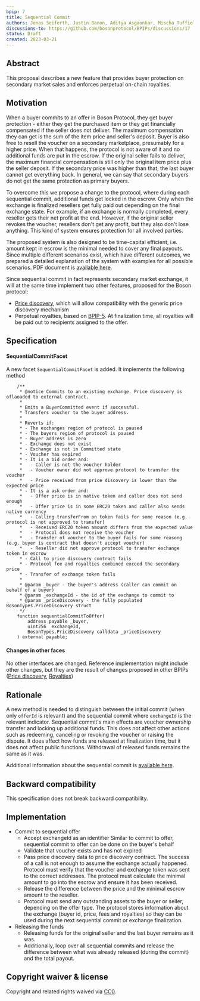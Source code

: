 ```yaml
---
bpip: 7
title: Sequential Commit
authors: Jonas Seiferth, Justin Banon, Aditya Asgaonkar, Mischa Tuffield, Klemen Zajc
discussions-to: https://github.com/bosonprotocol/BPIPs/discussions/17
status: Draft
created: 2023-03-21
---
```


## Abstract
This proposal describes a new feature that provides buyer protection on secondary market sales and enforces perpetual on-chain royalties.

## Motivation
When a buyer commits to an offer in Boson Protocol, they get buyer protection - either they get the purchased item or they get financially compensated if the seller does not deliver. The maximum compensation they can get is the sum of the item price and seller's deposit.
Buyer is also free to resell the voucher on a secondary marketplace, presumably for a higher price. When that happens, the protocol is not aware of it and no additional funds are put in the escrow. If the original seller fails to deliver, the maximum financial compensation is still only the original item price plus the seller deposit. If the secondary price was higher than that, the last buyer cannot get everything back. In general, we can say that secondary buyers do not get the same protection as primary buyers.

To overcome this we propose a change to the protocol, where during each sequential commit, additional funds get locked in the escrow. Only when the exchange is finalized resellers get fully paid out depending on the final exchange state. For example, if an exchange is normally completed, every reseller gets their net profit at the end. However, if the original seller revokes the voucher, resellers don't get any profit, but they also don't lose anything. This kind of system ensures protection for all involved parties. 

The proposed system is also designed to be time-capital efficient, i.e. amount kept in escrow is the minimal needed to cover any final payouts. Since multiple different scenarios exist, which have different outcomes, we prepared a detailed explanation of the system with examples for all possible scenarios. PDF document is [available here](./assets/../assets/bpip-7/Sequential%20Commit.pdf).

Since sequential commit in fact represents secondary market exchange, it will at the same time implement two other features, proposed for the Boson protocol:
- [Price discovery](BPIP-4.md), which will allow compatibility with the generic price discovery mechanism
- Perpetual royalties, based on [BPIP-5](https://github.com/bosonprotocol/BPIPs/pull/12). At finalization time, all royalties will be paid out to recipients assigned to the offer.

## Specification
#### SequentialCommitFacet
A new facet `SequentialCommitFacet` is added. It implements the following method

```solidity
    /**
     * @notice Commits to an existing exchange. Price discovery is oflaoaded to external contract.
     *
     * Emits a BuyerCommitted event if successful.
     * Transfers voucher to the buyer address.
     *
     * Reverts if:
     * - The exchanges region of protocol is paused
     * - The buyers region of protocol is paused
     * - Buyer address is zero
     * - Exchange does not exist
     * - Exchange is not in Committed state
     * - Voucher has expired
     * - It is a bid order and:
     *   - Caller is not the voucher holder
     *   - Voucher owner did not approve protocol to transfer the voucher
     *   - Price received from price discovery is lower than the expected price
     * - It is a ask order and:
     *   - Offer price is in native token and caller does not send enough
     *   - Offer price is in some ERC20 token and caller also sends native currency
     *   - Calling transferFrom on token fails for some reason (e.g. protocol is not approved to transfer)
     *   - Received ERC20 token amount differs from the expected value
     *   - Protocol does not receive the voucher
     *   - Transfer of voucher to the buyer fails for some reasong (e.g. buyer is contract that doesn't accept voucher)
     *   - Reseller did not approve protocol to transfer exchange token in escrow
     * - Call to price discovery contract fails
     * - Protocol fee and royalties combined exceed the secondary price
     * - Transfer of exchange token fails
     *
     * @param _buyer - the buyer's address (caller can commit on behalf of a buyer)
     * @param _exchangeId - the id of the exchange to commit to
     * @param _priceDiscovery - the fully populated BosonTypes.PriceDiscovery struct
     */
    function sequentialCommitToOffer(
        address payable _buyer,
        uint256 _exchangeId,
        BosonTypes.PriceDiscovery calldata _priceDiscovery
    ) external payable;
```

#### Changes in other faces
No other interfaces are changed. Reference implementation might include other changes, but they are the result of changes proposed in other BPIPs ([Price discovery](BPIP-4.md), [Royalties](https://github.com/bosonprotocol/BPIPs/pull/12))

## Rationale
A new method is needed to distinguish between the initial commit (when only `offerId` is relevant) and the sequential commit where `exchangeId` is the relevant indicator. Sequential commit's main effects are voucher ownership transfer and locking up additional funds. This does not affect other actions such as redeeming, canceling or revoking the voucher or raising the dispute. It does affect how funds are released at finalization time, but it does not affect public functions. Withdrawal of released funds remains the same as it was.

Additional information about the sequential commit is [available here](./assets/../assets/bpip-7/Sequential%20Commit.pdf).

## Backward compatibility
This specification does not break backward compatibility.

## Implementation
* Commit to sequential offer
  * Accept exchangeId as an identifier
Similar to commit to offer, sequential commit to offer can be done on the buyer's behalf
  * Validate that voucher exists and has not expired
  * Pass price discovery data to price discovery contract.
The success of a call is not enough to assume the exchange actually happened. Protocol must verify that the voucher and exchange token was sent to the correct addresses.
The protocol must calculate the minimal amount to go into the escrow and ensure it has been received.
  * Release the difference between the price and the minimal escrow amount to the reseller.
  * Protocol must send any outstanding assets to the buyer or seller, depending on the offer type.
The protocol stores information about the exchange (buyer id, price, fees and royalties) so they can be used during the next sequential commit or exchange finalization.
* Releasing the funds
  * Releasing funds for the original seller and the last buyer remains as it was.
  * Additionally, loop over all sequential commits and release the difference between what was already released (during the commit) and the total payout.

  
## Copyright waiver & license
Copyright and related rights waived via [CC0](https://creativecommons.org/publicdomain/zero/1.0/).
